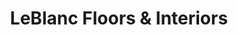 ---
title: "LeBlanc Floors & Interiors"
url: /seattle/leblanc-floors-and-interiors/
shop: flooring
---